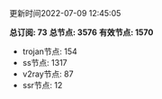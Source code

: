 更新时间2022-07-09 12:45:05

**总订阅: 73**
**总节点: 3576**
**有效节点: 1570**
- trojan节点: 154
- ss节点: 1317
- v2ray节点: 87
- ssr节点: 12
